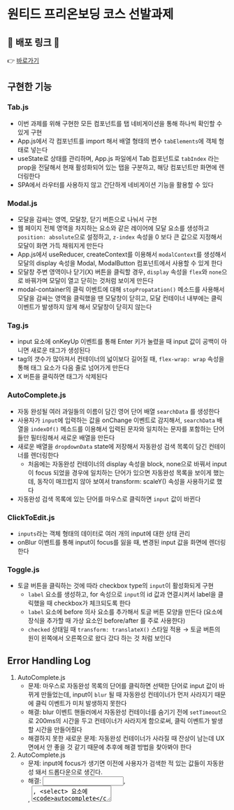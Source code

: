 # 원티드 프리온보딩 코스 선발과제
## 🔗 배포 링크 🔗
👉 [바로가기](https://custom-components-jihobok.netlify.app/)

## 구현한 기능
### Tab.js
- 이번 과제를 위해 구현한 모든 컴포넌트를 탭 네비게이션을 통해 하나씩 확인할 수 있게 구현
- App.js에서 각 컴포넌트를 import 해서 배열 형태의 변수 `tabElements`에 객체 형태로 넣는다
- useState로 상태를 관리하며, App.js 파일에서 Tab 컴포넌트로 `tabIndex` 라는 prop을 전달해서 현재 활성화되어 있는 탭을 구분하고, 해당 컴포넌트만 화면에 렌더링한다
- SPA에서 라우터를 사용하지 않고 간단하게 네비게이션 기능을 활용할 수 있다

### Modal.js
- 모달을 감싸는 영역, 모달창, 닫기 버튼으로 나눠서 구현
- 웹 페이지 전체 영역을 차지하는 요소와 같은 레이어에 모달 요소를 생성하고 `position: absolute`으로 설정하고, `z-index` 속성을 0 보다 큰 값으로 지정해서 모달이 화면 가득 채워지게 만든다
- App.js에서 useReducer, createContext를 이용해서 `modalContext`를 생성해서 모달의 display 속성을 Modal, ModalButton 컴포넌트에서 사용할 수 있게 한다
- 모달창 주변 영역이나 닫기(X) 버튼을 클릭할 경우, `display` 속성을 `flex`와 `none`으로 바꿔가며 모달이 열고 닫히는 것처럼 보이게 만든다
- modal-container의 클릭 이벤트에 대해 `stopPropatation()` 메소드를 사용해서 모달을 감싸는 영역을 클릭했을 땐 모달창이 닫히고, 모달 컨테이너 내부에는 클릭 이벤트가 발생하지 않게 해서 모달창이 닫히지 않는다

### Tag.js
- input 요소에 onKeyUp 이벤트를 통해 Enter 키가 눌렸을 때 input 값이 공백이 아니면 새로운 태그가 생성된다
- tag의 갯수가 많아져서 컨테이너의 넓이보다 길어질 때, `flex-wrap: wrap` 속성을 통해 태그 요소가 다음 줄로 넘어가게 만든다
- X 버튼을 클릭하면 태그가 삭제된다

### AutoComplete.js
- 자동 완성될 여러 과일들의 이름이 담긴 영어 단어 배열 `searchData` 를 생성한다
- 사용자가 `input`에 입력하는 값을 onChange 이벤트로 감지해서, `searchData` 배열을 `indexOf()` 메소드를 이용해서 입력된 문자와 일치하는 문자를 포함하는 단어들만 필터링해서 새로운 배열을 만든다
- 새로운 배열을 `dropdownData` state에 저장해서 자동완성 검색 목록이 담긴 컨테이너를 렌더링한다
    - 처음에는 자동완성 컨테이너의 display 속성을 block, none으로 바꿔서 input이 focus 되었을 경우에 일치하는 단어가 있으면 자동완성 목록을 보이게 했는데, 동작이 매끄럽지 않아 보여서 transform: scaleY() 속성을 사용하기로 했다
- 자동완성 검색 목록에 있는 단어를 마우스로 클릭하면 `input` 값이 바뀐다

### ClickToEdit.js
- `inputs`라는 객체 형태의 데이터로 여러 개의 input에 대한 상태 관리
- onBlur 이벤트를 통해 input이 focus를 잃을 때, 변경된 input 값을 화면에 렌더링한다

### Toggle.js
- 토글 버튼을 클릭하는 것에 따라 checkbox type의 `input`이 활성화되게 구현
    - `label` 요소를 생성하고, for 속성으로 `input`의 id 값과 연결시켜서 label을 클릭했을 때 checkbox가 체크되도록 한다
    - `label` 요소에 before 의사 요소를 추가해서 토글 버튼 모양을 만든다 (요소에 장식을 추가할 때 가상 요소인 before/after 를 주로 사용한다)
    - `checked` 상태일 때 `transform: translateX()` 스타일 적용 → 토글 버튼의 원이 왼쪽에서 오른쪽으로 왔다 갔다 하는 것 처럼 보인다

## Error Handling Log

1. AutoComplete.js 
    - 문제: 마우스로 자동완성 목록의 단어를 클릭하면 선택한 단어로 input 값이 바뀌게 만들었는데, input이 `blur` 될 때 자동완성 컨테이너가 먼저 사라지기 때문에 클릭 이벤트가 미처 발생하지 못한다
    - 해결: blur 이벤트 핸들러에서 자동완성 컨테이너를 숨기기 전에 `setTimeout`으로 200ms의 시간을 두고 컨테이너가 사라지게 함으로써, 클릭 이벤트가 발생할 시간을 만들어줬다
    - 해결하지 못한 새로운 문제: 자동완성 컨테이너가 사라질 때 잔상이 남는데 UX 면에서 안 좋을 것 같기 때문에 추후에 해결 방법을 찾아봐야 한다
2. AutoComplete.js
    - 문제: input에 focus가 생기면 이전에 사용자가 검색한 적 있는 값들이 자동완성 돼서 드롭다운으로 생긴다. 
    - 해결: <input>, <form>, <textarea>, <select> 요소에 `autocomplete` 속성을 지정할 수 있다. 보통 브라우저에서 사용자가 과거에 입력했던 값을 사용해서 자동완성 기능을 제공하는데, `autocomplete=off` 로 설정하면 브라우저가 이 필드에 값을 자동으로 넣는 것을 금지할 수 있다. 이 속성을 통해 내가 원하는 자동완성 기능을 넣을 수도 있다
3. ClickToEdit.js
    - 문제: 여러 input 에 대해 onChange 이벤트를 처리해줘야 하는데 동일한 코드가 반복된다
    - 해결: useState에 객체 형태로 값을 넣어서, onChange 이벤트가 발생한 타겟 input 값만 바꾸고 나머지 state는 객체를 복사해서 값을 저장한다
